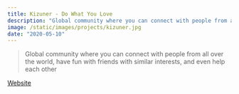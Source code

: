 ```yaml
---
title: Kizuner - Do What You Love
description: "Global community where you can connect with people from all over the world, have fun with friends with similar interests, and even help each other."
image: /static/images/projects/kizuner.jpg
date: "2020-05-10"
---
```


> Global community where you can connect with people from all over the world, have fun with friends with similar interests, and even help each other

[Website](https://kizuner.com)
